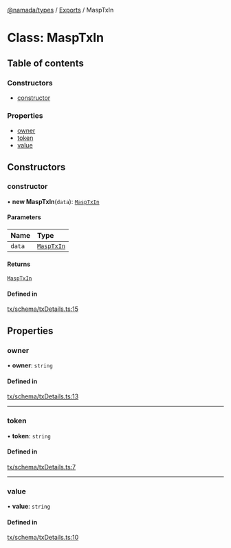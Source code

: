 [@namada/types](../README.md) / [Exports](../modules.md) / MaspTxIn

# Class: MaspTxIn

## Table of contents

### Constructors

- [constructor](MaspTxIn.md#constructor)

### Properties

- [owner](MaspTxIn.md#owner)
- [token](MaspTxIn.md#token)
- [value](MaspTxIn.md#value)

## Constructors

### constructor

• **new MaspTxIn**(`data`): [`MaspTxIn`](MaspTxIn.md)

#### Parameters

| Name | Type |
| :------ | :------ |
| `data` | [`MaspTxIn`](MaspTxIn.md) |

#### Returns

[`MaspTxIn`](MaspTxIn.md)

#### Defined in

[tx/schema/txDetails.ts:15](https://github.com/anoma/namada-interface/blob/7edc5dea72f906ae6699549c1d9c128a2fd22eac/packages/types/src/tx/schema/txDetails.ts#L15)

## Properties

### owner

• **owner**: `string`

#### Defined in

[tx/schema/txDetails.ts:13](https://github.com/anoma/namada-interface/blob/7edc5dea72f906ae6699549c1d9c128a2fd22eac/packages/types/src/tx/schema/txDetails.ts#L13)

___

### token

• **token**: `string`

#### Defined in

[tx/schema/txDetails.ts:7](https://github.com/anoma/namada-interface/blob/7edc5dea72f906ae6699549c1d9c128a2fd22eac/packages/types/src/tx/schema/txDetails.ts#L7)

___

### value

• **value**: `string`

#### Defined in

[tx/schema/txDetails.ts:10](https://github.com/anoma/namada-interface/blob/7edc5dea72f906ae6699549c1d9c128a2fd22eac/packages/types/src/tx/schema/txDetails.ts#L10)

